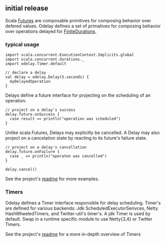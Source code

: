 ## initial release

Scala [Futures](http://www.scala-lang.org/api/current/index.html#scala.concurrent.Future) are composable primitives for composing behavior over defered values. Odelay defines a set of primatives for composing behavior over operations delayed for [FiniteDurations](http://www.scala-lang.org/api/current/index.html#scala.concurrent.duration.FiniteDuration).

### typical usage

    import scala.concurrent.ExecutionContext.Implicits.global
    import scala.concurrent.durations._
    import odelay.Timer.default
    
    // declare a delay
    val delay = odelay.Delay(5.seconds) {
      myDelayedOperation
    }
    
Delays define a future interface for projecting on the scheduling of an operation.
    
    // project on a delay's success
    delay.future.onSuccess {
      case result => println("operation was scheduled")
    }

Unlike scala Futures, Delays may explicitly be cancelled. A Delay may also project on a cancelation state by reacting to its 
future's failure state.
    
    // project on a delay's cancellation
    delay.future.onFailure {
      case _ => println("operaton was cancelled")
    }

    delay.cancel()
 
 See the project's [readme](https://github.com/softprops/odelay#odelay) for more examples.
 
 ### Timers
 
 Odelay defines a Timer interface responsible for delay scheduling. Timer's are defined for various backends: Jdk ScheduledExecutorSerivces,
 Netty HashWheeledTimers, and Twitter-util's timer's. A jdk Timer is used by default. Swap in a runtime specific module to use Netty{3,4} or 
 Twitter Timers.
 
 See the project's [readme](https://github.com/softprops/odelay#timers) for a more in-depth overview of Timers
 
 
